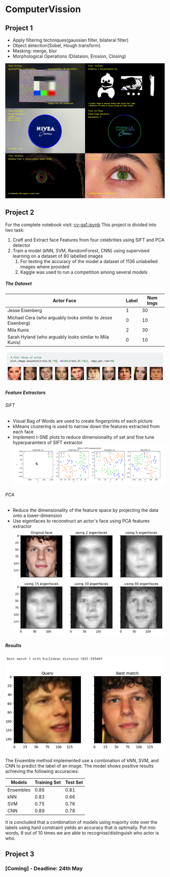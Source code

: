 # ComputerVission
## Project 1 
- Apply filtering techniques(gaussian filter, bilateral filter)
- Object detection(Sobel, Hough transform) 
- Masking: merge, blur
- Morphological Operations (Dilataion, Erosion, Closing)

![alt text](https://github.com/danilotpnta/ComputerVission/blob/main/preject1.jpg)

## Project 2 
For the complete notebook visit: [cv-ga1.ipynb](https://github.com/danilotpnta/ComputerVission/blob/main/cv-ga1.ipynb)
This project is divided into two task:

1. Craft and Extract face Features from four celebrities using SIFT and PCA detector
2. Train a model (kNN, SVM, RandomForest, CNN) using supervised learning on a dataset of 80 labelled images 
   1. For testing the accuracy of the model a dataset of 1136 unlabelled images where provided
   2. Kaggle was used to run a competition among several models 

##### The Dataset

| Actor Face                                                   | Label | Num Imgs |
| ------------------------------------------------------------ | ----- | -------- |
| Jesse Eisenberg                                              | 1     | 30       |
| Michael Cera (who arguably looks similar to Jesse Eisenberg) | 0     | 10       |
| Mila Kunis                                                   | 2     | 30       |
| Sarah Hyland (who arguably looks similar to Mila Kunis)      | 0     | 10       |

![alt text](https://github.com/danilotpnta/ComputerVission/blob/main/img/5.png)

##### Feature Extractors

###### SIFT

- Visual Bag of Words are used to create fingerprints of each picture
- kMeans clustering is used to narrow down the features extracted from each face
- Implement t-SNE plots to reduce dimensionality of set and fine tune hyperparamters of SIFT extractor
![alt text](https://github.com/danilotpnta/ComputerVission/blob/main/img/8.png)

###### PCA
- Reduce the dimensionality of the feature space by projecting the data onto a lower-dimension
- Use eigenfaces to reconstruct an actor's face using PCA features extractor
![alt text](https://github.com/danilotpnta/ComputerVission/blob/main/img/6.png)

##### Results
![alt text](https://github.com/danilotpnta/ComputerVission/blob/main/img/7.png)

The Ensemble method implemented use a combination of kNN, SVM, and CNN to predict the label of an image. The model shows positive results achieving the following accuracies: 

| Models    | Training Set | Test Set |
| --------- | ------------ | -------- |
| Ensembles | 0.86         | 0.81     |
| kNN       | 0.83         | 0.66     |
| SVM       | 0.75         | 0.76     |
| CNN       | 0.89         | 0.78     |

It is concluded that a combination of models using majority vote over the labels using hard constraint yields an accuracy that is optimally. Put into words, 8 out of 10 times we are able to recognise/distinguish who actor is who.


## Project 3 
### [Coming] - Deadline: 24th May
